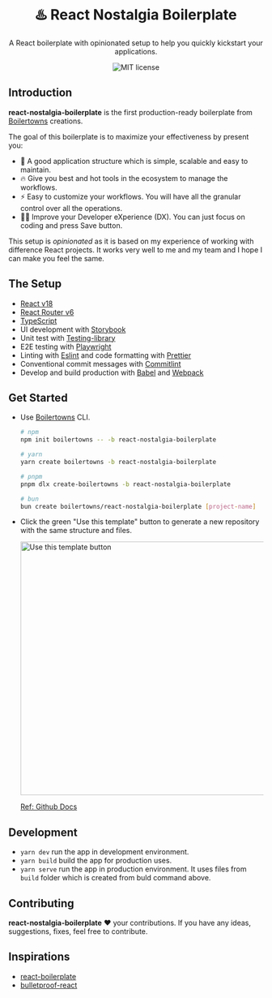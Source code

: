 <h1 align="center">♨️ React Nostalgia Boilerplate</h1>

<div align="center">
  <p>
    A React boilerplate with opinionated setup to help you quickly kickstart your applications.
  </p>
  <img src="https://img.shields.io/github/license/boilertowns/react-nostalgia-boilerplate?style=flat-square" alt="MIT license" >
</div>

## Introduction

**react-nostalgia-boilerplate** is the first production-ready boilerplate from [Boilertowns][boilertowns-url] creations.

The goal of this boilerplate is to maximize your effectiveness by present you:

- 🚀 A good application structure which is simple, scalable and easy to maintain.
- 🔥 Give you best and hot tools in the ecosystem to manage the workflows.
- ⚡️ Easy to customize your workflows. You will have all the granular control over all the operations.
- 🧑‍💻 Improve your Developer eXperience (DX). You can just focus on coding and press Save button.

This setup is _opinionated_ as it is based on my experience of working with difference React projects. It works very well to me and my team and I hope I can make you feel the same.

## The Setup

- [React v18][react-url]
- [React Router v6][react-router-url]
- [TypeScript][typescript-url]
- UI development with [Storybook][storybook-url]
- Unit test with [Testing-library][testing-library-url]
- E2E testing with [Playwright][playwright-url]
- Linting with [Eslint][eslint-url] and code formatting with [Prettier][prettier-url]
- Conventional commit messages with [Commitlint][commitlint-url]
- Develop and build production with [Babel][babel-url] and [Webpack][webpack-url]

## Get Started

- Use [Boilertowns](https://github.com/boilertowns/create-boilertowns) CLI.

  ```sh
  # npm
  npm init boilertowns -- -b react-nostalgia-boilerplate

  # yarn
  yarn create boilertowns -b react-nostalgia-boilerplate

  # pnpm
  pnpm dlx create-boilertowns -b react-nostalgia-boilerplate

  # bun
  bun create boilertowns/react-nostalgia-boilerplate [project-name]
  ```

- Click the green "Use this template" button to generate a new repository with the same structure and files.

  <img src="https://docs.github.com/assets/cb-36544/images/help/repository/use-this-template-button.png" alt="Use this template button" width="500">

  [Ref: Github Docs](https://docs.github.com/en/repositories/creating-and-managing-repositories/creating-a-repository-from-a-template)

## Development

- `yarn dev` run the app in development environment.
- `yarn build` build the app for production uses.
- `yarn serve` run the app in production environment. It uses files from `build` folder which is created from buld command above.

## Contributing

**react-nostalgia-boilerplate** ❤️ your contributions. If you have any ideas, suggestions, fixes, feel free to contribute.

## Inspirations

- [react-boilerplate][react-boilerplate-url]
- [bulletproof-react][bulletproof-react-url]

[boilertowns-url]: https://github.com/boilertowns
[react-url]: https://beta.reactjs.org
[react-router-url]: https://reactrouter.com
[typescript-url]: https://www.typescriptlang.org
[babel-url]: https://babeljs.io
[webpack-url]: https://webpack.js.org
[storybook-url]: https://storybook.js.org
[eslint-url]: https://eslint.org
[commitlint-url]: https://github.com/conventional-changelog/commitlint
[prettier-url]: https://prettier.io
[playwright-url]: https://playwright.dev
[testing-library-url]: https://testing-library.com
[react-boilerplate-url]: https://github.com/react-boilerplate/react-boilerplate
[bulletproof-react-url]: https://github.com/alan2207/bulletproof-react
